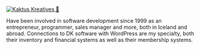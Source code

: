 [![Kaktus Kreatives :cactus:](https://img.shields.io/badge/%F0%9F%8C%B5-Kaktus%20Kreatives-green?style=for-the-badge)](https://kaktus.is)

Have been involved in software development since 1999 as an entrepreneur, programmer, sales manager and more, both in Iceland and abroad. Connections to DK software with WordPress are my specialty, both their inventory and financial systems as well as their membership systems.

<!--
**gjonsson/gjonsson** is a ✨ _special_ ✨ repository because its `README.md` (this file) appears on your GitHub profile.

Here are some ideas to get you started:

- 🔭 I’m currently working on ...
- 🌱 I’m currently learning ...
- 👯 I’m looking to collaborate on ...
- 🤔 I’m looking for help with ...
- 💬 Ask me about ...
- 📫 How to reach me: ...
- 😄 Pronouns: ...
- ⚡ Fun fact: ...
-->

